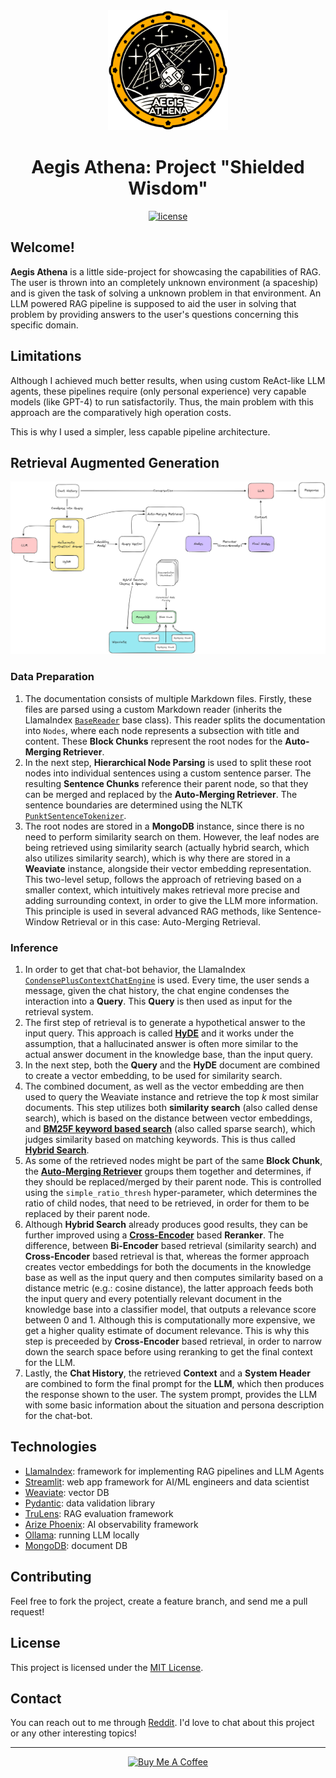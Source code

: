 <div align="center">
<img src="assets/mission-badge/mission-badge.png" alt="Aegis Athena mission badge" width="192"/>

# Aegis Athena: Project "Shielded Wisdom"

[![license](https://img.shields.io/badge/License-MIT-blue.svg)](https://github.com/Kangonaut/aegis-athena/blob/main/LICENSE)

</div>

## Welcome!

**Aegis Athena** is a little side-project for showcasing the capabilities of RAG. The user is thrown into an completely unknown environment (a spaceship) and is given the task of solving a unknown problem in that environment. An LLM powered RAG pipeline is supposed to aid the user in solving that problem by providing answers to the user's questions concerning this specific domain.

## Limitations

Although I achieved much better results, when using custom ReAct-like LLM agents, these pipelines require (only personal experience) very capable models (like GPT-4) to run satisfactorily. Thus, the main problem with this approach are the comparatively high operation costs.

This is why I used a simpler, less capable pipeline architecture.

## Retrieval Augmented Generation

![RAG pipeline](docs/rag-pipeline.png)

### Data Preparation

1. The documentation consists of multiple Markdown files. Firstly, these files are parsed using a custom Markdown reader (inherits the LlamaIndex [`BaseReader`](https://docs.llamaindex.ai/en/stable/api/llama_index.core.readers.base.BaseReader.html) base class). This reader splits the documentation into `Nodes`, where each node represents a subsection with title and content. These **Block Chunks** represent the root nodes for the **Auto-Merging Retriever**.
1. In the next step, **Hierarchical Node Parsing** is used to split these root nodes into individual sentences using a custom sentence parser. The resulting **Sentence Chunks** reference their parent node, so that they can be merged and replaced by the **Auto-Merging Retriever**. The sentence boundaries are determined using the NLTK [`PunktSentenceTokenizer`](https://www.nltk.org/api/nltk.tokenize.PunktSentenceTokenizer.html).
1. The root nodes are stored in a **MongoDB** instance, since there is no need to perform similarity search on them. However, the leaf nodes are being retrieved using similarity search (actually hybrid search, which also utilizes similarity search), which is why there are stored in a **Weaviate** instance, alongside their vector embedding representation. This two-level setup, follows the approach of retrieving based on a smaller context, which intuitively makes retrieval more precise and adding surrounding context, in order to give the LLM more information. This principle is used in several advanced RAG methods, like Sentence-Window Retrieval or in this case: Auto-Merging Retrieval.

### Inference

1. In order to get that chat-bot behavior, the LlamaIndex [`CondensePlusContextChatEngine`](https://docs.llamaindex.ai/en/stable/examples/chat_engine/chat_engine_condense_plus_context.html) is used. Every time, the user sends a message, given the chat history, the chat engine condenses the interaction into a **Query**. This **Query** is then used as input for the retrieval system.
1. The first step of retrieval is to generate a hypothetical answer to the input query. This approach is called [**HyDE**](https://arxiv.org/abs/2212.10496) and it works under the assumption, that a hallucinated answer is often more similar to the actual answer document in the knowledge base, than the input query.
1. In the next step, both the **Query** and the **HyDE** document are combined to create a vector embedding, to be used for similarity search.
1. The combined document, as well as the vector embedding are then used to query the Weaviate instance and retrieve the top $k$ most similar documents. This step utilizes both **similarity search** (also called dense search), which is based on the distance between vector embeddings, and [**BM25F keyword based search**](https://weaviate.io/developers/weaviate/search/bm25) (also called sparse search), which judges similarity based on matching keywords. This is thus called [**Hybrid Search**](https://weaviate.io/blog/hybrid-search-explained).
1. As some of the retrieved nodes might be part of the same **Block Chunk**, the [**Auto-Merging Retriever**](https://docs.llamaindex.ai/en/latest/examples/retrievers/auto_merging_retriever.html) groups them together and determines, if they should be replaced/merged by their parent node. This is controlled using the `simple_ratio_thresh` hyper-parameter, which determines the ratio of child nodes, that need to be retrieved, in order for them to be replaced by their parent node.
1. Although **Hybrid Search** already produces good results, they can be further improved using a [**Cross-Encoder**](https://www.sbert.net/examples/applications/cross-encoder/README.html) based **Reranker**. The difference, between **Bi-Encoder** based retrieval (similarity search) and **Cross-Encoder** based retrieval is that, whereas the former approach creates vector embeddings for both the documents in the knowledge base as well as the input query and then computes similarity based on a distance metric (e.g.: cosine distance), the latter approach feeds both the input query and every potentially relevant document in the knowledge base into a classifier model, that outputs a relevance score between 0 and 1. Although this is computationally more expensive, we get a higher quality estimate of document relevance. This is why this step is preceeded by **Cross-Encoder** based retrieval, in order to narrow down the search space before using reranking to get the final context for the LLM.
1. Lastly, the **Chat History**, the retrieved **Context** and a **System Header** are combined to form the final prompt for the **LLM**, which then produces the response shown to the user. The system prompt, provides the LLM with some basic information about the situation and persona description for the chat-bot.

## Technologies

- [LlamaIndex](https://docs.llamaindex.ai/en/stable/): framework for implementing RAG pipelines and LLM Agents
- [Streamlit](https://docs.streamlit.io/): web app framework for AI/ML engineers and data scientist
- [Weaviate](https://weaviate.io/developers/weaviate): vector DB
- [Pydantic](https://docs.pydantic.dev/latest/): data validation library
- [TruLens](https://github.com/truera/trulens/): RAG evaluation framework
- [Arize Phoenix](https://docs.arize.com/phoenix/): AI observability framework
- [Ollama](https://ollama.com/): running LLM locally
- [MongoDB](https://www.mongodb.com/docs/): document DB

## Contributing

Feel free to fork the project, create a feature branch, and send me a pull request!

## License

This project is licensed under the [MIT License](https://github.com/Kangonaut/aegis-athena/blob/main/LICENSE).

## Contact

You can reach out to me through [Reddit](https://www.reddit.com/user/Kangonaut/). I'd love to chat about this project or any other interesting topics!

---

<div align="center">
<a href="https://www.buymeacoffee.com/kangonaut" target="_blank"><img src="https://cdn.buymeacoffee.com/buttons/v2/default-yellow.png" alt="Buy Me A Coffee" style="height: 60px !important;width: 217px !important;" ></a>
</div>
